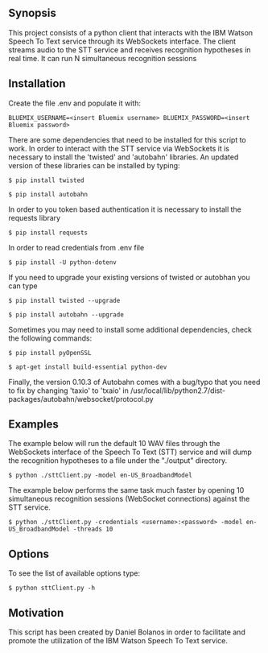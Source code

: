 

## Synopsis

This project consists of a python client that interacts with the IBM Watson Speech To Text service through its WebSockets interface. The client streams audio to the STT service and receives recognition hypotheses in real time. It can run N simultaneous recognition sessions

## Installation

Create the file .env and populate it with:

`
BLUEMIX_USERNAME=<insert Bluemix username>
BLUEMIX_PASSWORD=<insert Bluemix password>
`

There are some dependencies that need to be installed for this script to work. In order to interact with the STT service via WebSockets it is necessary to install the 'twisted' and 'autobahn' libraries. An updated version of these libraries can be installed by typing:

`
$ pip install twisted
`

`
$ pip install autobahn
`

In order to you token based authentication it is necessary to install the requests library

`
$ pip install requests
`

In order to read credentials from .env file

`
$ pip install -U python-dotenv
`

If you need to upgrade your existing versions of twisted or autobhan you can type

`
$ pip install twisted --upgrade
`

`
$ pip install autobahn --upgrade
`

Sometimes you may need to install some additional dependencies, check the following commands:

`
$ pip install pyOpenSSL
`

`
$ apt-get install build-essential python-dev
`

Finally, the version 0.10.3 of Autobahn comes with a bug/typo that you need to fix by changing 'taxio' to 'txaio' in /usr/local/lib/python2.7/dist-packages/autobahn/websocket/protocol.py

## Examples

The example below will run the default 10 WAV files through the WebSockets interface of the Speech To Text (STT) service and will dump the recognition hypotheses to a file under the "./output" directory.

`
$ python ./sttClient.py -model en-US_BroadbandModel
`

The example below performs the same task much faster by opening 10 simultaneous recognition sessions (WebSocket connections) against the STT service.

`
$ python ./sttClient.py -credentials <username>:<password> -model en-US_BroadbandModel -threads 10
`

## Options

To see the list of available options type:

`
$ python sttClient.py -h
`

## Motivation

This script has been created by Daniel Bolanos in order to facilitate and promote the utilization of the IBM Watson Speech To Text service.





